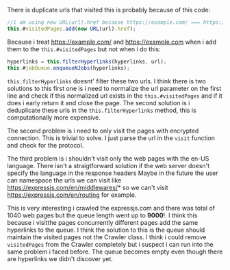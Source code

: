 There is duplicate urls that visited this is probably because of this code:

```js
//i am using new URL(url).href because https://example.com/ === https://example.com should be the same.
this.#visitedPages.add(new URL(url).href);
```

Because i treat https://example.com/ and https://example.com when i add them to the `this.#visitedPages` but not when i do this:

```js
hyperlinks = this.filterHyperlinks(hyperlinks, url);
this.#jobQueue.enqueueNJobs(hyperlinks);
```

`this.filterHyperlinks` doesnt' filter these two urls.
I think there is two solutions to this first one is i need to normalize the url parameter on the first line and check if this normalized url exists in the `this.#visitedPages` and if it does i early return it and close the page. The second solution is i deduplicate these urls in the `this.filterHyperlinks` method, this is computationally more expensive.

The second problem is i need to only visit the pages with encrypted connection. This is trivial to solve. I just parse the url in the `visit` function and check for the protocol.

The third problem is i shouldn't visit only the web pages with the en-US language.
There isn't a straigtforward solution if the web server doesn't specify the language in the response headers
Maybe in the future the user can namespace the urls we can visit like https://expressjs.com/en/middlewares/*
so we can't visit https://expressjs.com/en/routing for example.

This is very interesting i crawled the expressjs.com and there was total of 1040 web pages but the queue length went up to **9000**!. I think this because i visitthe pages concurrently different pages add the same hyperlinks to the queue. I think the solution to this is the queue should maintain the visited pages not the Crawler class. I think i could remove `visitedPages` from the Crawler completely but i suspect i can run into the same problem i faced before. The queue becomes empty even though there are hyperlinks we didn't discover yet.
